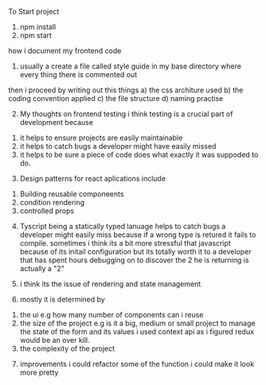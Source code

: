 To Start project

1) npm install
2) npm start

how i document my frontend code
1) usually a create a file called style guide in my  base directory
where every thing there is commented out

then i proceed by writing out this things 
a) the css architure used
b) the coding convention applied
c) the file structure
d) naming practise


2. My thoughts on frontend testing
i think testing is a crucial part of development because
1) it helps to ensure projects are easily maintainable
2) it helps to catch bugs a developer might have easily missed
3) it helps to be sure a piece of code does what exactly it was suppoded to do.

3. Design patterns for react aplications include

1) Building reusable componeents
2) condition rendering
3) controlled props

4. Tyscript being a statically typed lanuage helps to catch bugs a developer might easily miss because if a wrong type is retured it fails to compile. sometimes i think its a bit more stressful that javascript because of its initail configuration but its totally worth it to a developer that has spent hours debugging on to discover the 2 he is returning is actually a "2"

5. i think its the issue of rendering and state management

6. mostly it is determined by 
1) the ui e.g how many number of components can i reuse
2) the size of the project e.g is it a big, medium or small project 
    to manage the state of the form and its values i used context api as i figured redux would be an over kill.  
3) the complexity of the project 

7. improvements
i could refactor some of the  function
i could make it look more pretty
